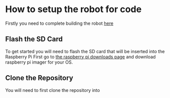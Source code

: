 # How to setup the robot for code
Firstly you need to complete building the robot [here](/hardware/howtobuild.md)
## Flash the SD Card
To get started you will need to flash the SD card that will be inserted into the Raspberry Pi
First go to [the raspberry pi downloads page](https://www.raspberrypi.com/software/) and download raspberry pi imager for your OS.


## Clone the Repository
You will need to first clone the repository into